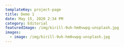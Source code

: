 ```yaml
---
templateKey: project-page
title: Demo 1
date: May 15, 2020 2:34 PM
category: Editorial
featuredImage: /img/kirill-9uh-hm0vwpg-unsplash.jpg
images:
  - image: /img/kirill-9uh-hm0vwpg-unsplash.jpg
---
```

